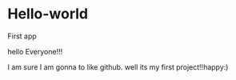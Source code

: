 Hello-world
===========

First app

hello Everyone!!!

I am sure I am gonna to like github. well its my first project!!happy:)
